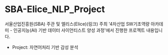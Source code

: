 # SBA-Elice_NLP_Project
서울산업진흥원(SBA) 주관 및 엘리스(Elice)(링크) 주최 '4차산업 SW기초역량 아카데미 - 인공지능(AI) 기반 데이터 사이언티스트 양성 과정'에서 진행한 프로젝트 내용입니다.

* Project: 자연어처리 기반 감성 분석 
